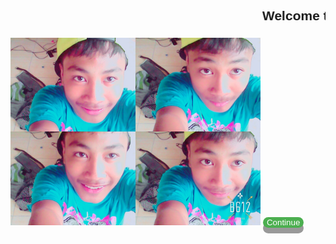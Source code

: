 <!DOCTYPE HTML>
<html>
<head>
<style>
.button {
	padding: 15 px 25px;
	font-size: 24 px;
	text-align: center;
	cursor: pointer;
	outline: none;
	color: #fff;
	background-color: #4CAF50;
	border: none;
	border-radius: 15px;
	box-shadow: 0 9px #999;
	float: center;
}

.button:hover {
	background-color: #3e8e41;
}

.button:active {
	background-color: #3e8e41;
	box-shadow: 0 5px #666;
	transform: translateY(4px);
}

.button {
	border-radius: 4px;
	background-color: #d63d54;
	border: none;
	color: #FFFFFF;
	text-align: center;
	font-size: 28px;
	padding: 20px;
	width: 200px;
	transition: all 0.5s;
	cursor: pointer;
	margin: 0 0 555px 560px;
}

.button span {
	cursor: pointer;
	display: inline-block;
	position: relative;
	transition: 0.5s;
}

.button span:after {
	content: '>>';
	position: absolute;
	opacity: 0;
	top: 0;
	right: -20px;
	transition: 0.5s;
}

.button:hover span {
	padding-right: 25px;
}

.button:hover span: after {
	opacity: 1;
	right: 0;
}

img {
	border-radius: 50%;
	float: center;
	margin: 0 0 50px 465px;
}

</style>
	<link rel="stylesheet" href="background page.css">
</head>
<body>

<h2 style="font-family: helvetica" align="center"><marquee>Welcome to my Personal Website.</marquee></h2>
<img src="B612-2017-11-12-14-32-33.jpg" width="400px" height="300px">
<a href="navbar.html">
<button class="button">Continue</button></a>


</body>
</html>
